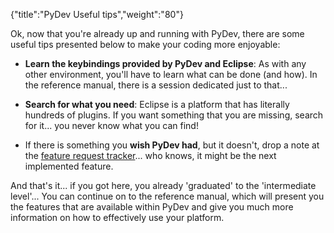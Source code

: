 {"title":"PyDev Useful tips","weight":"80"} 

Ok, now that you're already up and running with PyDev, there are some useful tips presented below to make your coding more enjoyable:

*   **Learn the keybindings provided by PyDev and Eclipse**: As with any other environment, you'll have to learn what can be done (and how). In the reference manual, there is a session dedicated just to that...
    

*   **Search for what you need**: Eclipse is a platform that has literally hundreds of plugins. If you want something that you are missing, search for it... you never know what you can find!
    

*   If there is something you **wish PyDev had**, but it doesn't, drop a note at the [feature request tracker](http://sourceforge.net/tracker/?group_id=85796&atid=577332)... who knows, it might be the next implemented feature.
    

And that's it... if you got here, you already 'graduated' to the 'intermediate level'... You can continue on to the reference manual, which will present you the features that are available within PyDev and give you much more information on how to effectively use your platform.